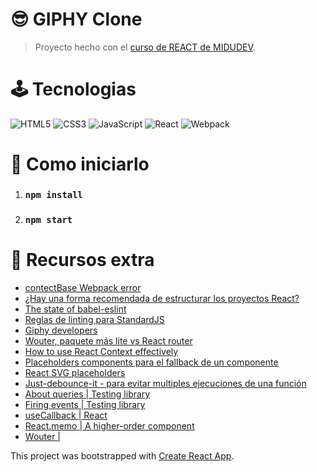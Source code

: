 # 😎&nbsp;GIPHY Clone

> Proyecto hecho con el [curso de REACT de MIDUDEV](https://www.youtube.com/watch?v=T_j60n1zgu0&list=PLV8x_i1fqBw0B008sQn79YxCjkHJU84pC). 

# 🕹&nbsp;Tecnologias

![HTML5](https://img.shields.io/badge/HTML5-E34F26?style=for-the-badge&logo=html5&logoColor=white)
![CSS3](https://img.shields.io/badge/CSS3-1572B6?style=for-the-badge&logo=css3&logoColor=white)
![JavaScript](https://img.shields.io/badge/JavaScript-323330?style=for-the-badge&logo=javascript&logoColor=F7DF1E)
![React](https://img.shields.io/badge/React-20232A?style=for-the-badge&logo=react&logoColor=61DAFB)
![Webpack](https://img.shields.io/badge/WebPack-8DD6F9?style=for-the-badge&logo=webpack&logoColor=blue)

# 🎲&nbsp;Como iniciarlo

1. ### `npm install`
2. ### `npm start`

# 💎&nbsp;Recursos extra
- [contectBase Webpack error](https://gist.github.com/johnrichardrinehart/c8ec6ab1e60f39fc3b8dc738db649ec0#gistcomment-3671457)
- [¿Hay una forma recomendada de estructurar los proyectos React?](https://es.reactjs.org/docs/faq-structure.html)
- [The state of babel-eslint](https://babeljs.io/blog/2020/07/13/the-state-of-babel-eslint)
- [Reglas de linting para StandardJS](https://standardjs.com/rules.html)
- [Giphy developers](https://developers.giphy.com/docs/sdk)
- [Wouter, paquete más lite vs React router](https://github.com/molefrog/wouter)
- [How to use React Context effectively](https://kentcdodds.com/blog/how-to-use-react-context-effectively)
- [Placeholders components para el fallback de un componente](https://skeletonreact.com/)
- [React SVG placeholders](https://www.google.com/search?q=react+sgv+placeholders&oq=react+sgv+placeholders&aqs=chrome..69i57.6024j0j1&sourceid=chrome&ie=UTF-8)
- [Just-debounce-it - para evitar multiples ejecuciones de una función](https://github.com/angus-c/just#just-debounce-it)
- [About queries | Testing library](https://testing-library.com/docs/queries/about)
- [Firing events | Testing library](https://testing-library.com/docs/dom-testing-library/api-events)
- [useCallback | React](https://reactjs.org/docs/hooks-reference.html#usecallback)
- [React.memo  | A higher-order component](https://reactjs.org/docs/react-api.html#reactmemo)
- [Wouter | <Redirect />](https://github.com/molefrog/wouter#redirect-topath-)

This project was bootstrapped with [Create React App](https://github.com/facebook/create-react-app).
